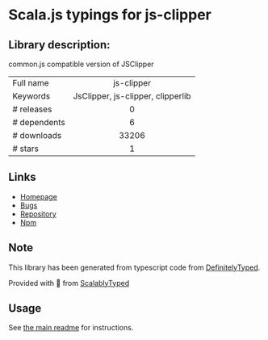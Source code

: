 
# Scala.js typings for js-clipper


## Library description:
common.js compatible version of JSClipper

|                    |                 |
| ------------------ | :-------------: |
| Full name          | js-clipper |
| Keywords           | JsClipper, js-clipper, clipperlib |
| # releases         | 0 |
| # dependents       | 6 |
| # downloads        | 33206 |
| # stars            | 1 |

## Links
- [Homepage](https://github.com/mathisonian/JsClipper)
- [Bugs](https://github.com/mathisonian/JsClipper/issues)
- [Repository](https://github.com/mathisonian/JsClipper)
- [Npm](https://www.npmjs.com/package/js-clipper)
    


## Note
This library has been generated from typescript code from [DefinitelyTyped](https://definitelytyped.org).

Provided with :purple_heart: from [ScalablyTyped](https://github.com/oyvindberg/ScalablyTyped)

## Usage
See [the main readme](../../readme.md) for instructions.


